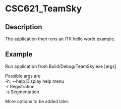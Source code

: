 # CSC621_TeamSky

## Description

The application then runs an ITK hello world example. 

## Example

Run application from Build/Debug/TeamSky.exe [args]<br />

Possible args are:<br />
-h, --help 	Display help menu<br />
-r 	Registration<br />
-s	Segmentation<br />

More options to be added later.